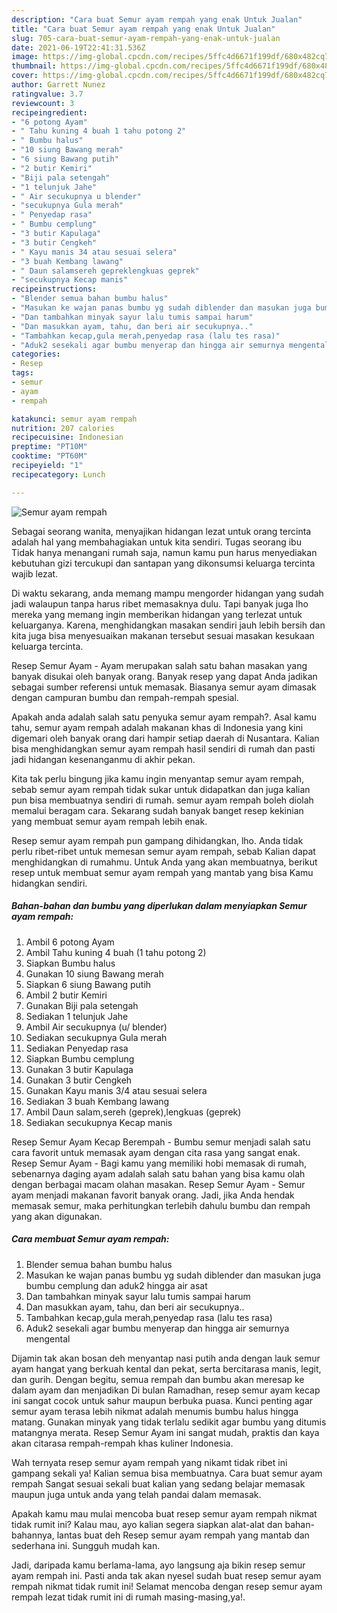 ```yaml
---
description: "Cara buat Semur ayam rempah yang enak Untuk Jualan"
title: "Cara buat Semur ayam rempah yang enak Untuk Jualan"
slug: 705-cara-buat-semur-ayam-rempah-yang-enak-untuk-jualan
date: 2021-06-19T22:41:31.536Z
image: https://img-global.cpcdn.com/recipes/5ffc4d6671f199df/680x482cq70/semur-ayam-rempah-foto-resep-utama.jpg
thumbnail: https://img-global.cpcdn.com/recipes/5ffc4d6671f199df/680x482cq70/semur-ayam-rempah-foto-resep-utama.jpg
cover: https://img-global.cpcdn.com/recipes/5ffc4d6671f199df/680x482cq70/semur-ayam-rempah-foto-resep-utama.jpg
author: Garrett Nunez
ratingvalue: 3.7
reviewcount: 3
recipeingredient:
- "6 potong Ayam"
- " Tahu kuning 4 buah 1 tahu potong 2"
- " Bumbu halus"
- "10 siung Bawang merah"
- "6 siung Bawang putih"
- "2 butir Kemiri"
- "Biji pala setengah"
- "1 telunjuk Jahe"
- " Air secukupnya u blender"
- "secukupnya Gula merah"
- " Penyedap rasa"
- " Bumbu cemplung"
- "3 butir Kapulaga"
- "3 butir Cengkeh"
- " Kayu manis 34 atau sesuai selera"
- "3 buah Kembang lawang"
- " Daun salamsereh gepreklengkuas geprek"
- "secukupnya Kecap manis"
recipeinstructions:
- "Blender semua bahan bumbu halus"
- "Masukan ke wajan panas bumbu yg sudah diblender dan masukan juga bumbu cemplung dan aduk2 hingga air asat"
- "Dan tambahkan minyak sayur lalu tumis sampai harum"
- "Dan masukkan ayam, tahu, dan beri air secukupnya.."
- "Tambahkan kecap,gula merah,penyedap rasa (lalu tes rasa)"
- "Aduk2 sesekali agar bumbu menyerap dan hingga air semurnya mengental"
categories:
- Resep
tags:
- semur
- ayam
- rempah

katakunci: semur ayam rempah 
nutrition: 207 calories
recipecuisine: Indonesian
preptime: "PT10M"
cooktime: "PT60M"
recipeyield: "1"
recipecategory: Lunch

---
```



![Semur ayam rempah](https://img-global.cpcdn.com/recipes/5ffc4d6671f199df/680x482cq70/semur-ayam-rempah-foto-resep-utama.jpg)

Sebagai seorang wanita, menyajikan hidangan lezat untuk orang tercinta adalah hal yang membahagiakan untuk kita sendiri. Tugas seorang ibu Tidak hanya menangani rumah saja, namun kamu pun harus menyediakan kebutuhan gizi tercukupi dan santapan yang dikonsumsi keluarga tercinta wajib lezat.

Di waktu  sekarang, anda memang mampu mengorder hidangan yang sudah jadi walaupun tanpa harus ribet memasaknya dulu. Tapi banyak juga lho mereka yang memang ingin memberikan hidangan yang terlezat untuk keluarganya. Karena, menghidangkan masakan sendiri jauh lebih bersih dan kita juga bisa menyesuaikan makanan tersebut sesuai masakan kesukaan keluarga tercinta. 

Resep Semur Ayam - Ayam merupakan salah satu bahan masakan yang banyak disukai oleh banyak orang. Banyak resep yang dapat Anda jadikan sebagai sumber referensi untuk memasak. Biasanya semur ayam dimasak dengan campuran bumbu dan rempah-rempah spesial.

Apakah anda adalah salah satu penyuka semur ayam rempah?. Asal kamu tahu, semur ayam rempah adalah makanan khas di Indonesia yang kini digemari oleh banyak orang dari hampir setiap daerah di Nusantara. Kalian bisa menghidangkan semur ayam rempah hasil sendiri di rumah dan pasti jadi hidangan kesenanganmu di akhir pekan.

Kita tak perlu bingung jika kamu ingin menyantap semur ayam rempah, sebab semur ayam rempah tidak sukar untuk didapatkan dan juga kalian pun bisa membuatnya sendiri di rumah. semur ayam rempah boleh diolah memalui beragam cara. Sekarang sudah banyak banget resep kekinian yang membuat semur ayam rempah lebih enak.

Resep semur ayam rempah pun gampang dihidangkan, lho. Anda tidak perlu ribet-ribet untuk memesan semur ayam rempah, sebab Kalian dapat menghidangkan di rumahmu. Untuk Anda yang akan membuatnya, berikut resep untuk membuat semur ayam rempah yang mantab yang bisa Kamu hidangkan sendiri.

<!--inarticleads1-->

##### Bahan-bahan dan bumbu yang diperlukan dalam menyiapkan Semur ayam rempah:

1. Ambil 6 potong Ayam
1. Ambil  Tahu kuning 4 buah (1 tahu potong 2)
1. Siapkan  Bumbu halus
1. Gunakan 10 siung Bawang merah
1. Siapkan 6 siung Bawang putih
1. Ambil 2 butir Kemiri
1. Gunakan Biji pala setengah
1. Sediakan 1 telunjuk Jahe
1. Ambil  Air secukupnya (u/ blender)
1. Sediakan secukupnya Gula merah
1. Sediakan  Penyedap rasa
1. Siapkan  Bumbu cemplung
1. Gunakan 3 butir Kapulaga
1. Gunakan 3 butir Cengkeh
1. Gunakan  Kayu manis 3/4 atau sesuai selera
1. Sediakan 3 buah Kembang lawang
1. Ambil  Daun salam,sereh (geprek),lengkuas (geprek)
1. Sediakan secukupnya Kecap manis


Resep Semur Ayam Kecap Berempah - Bumbu semur menjadi salah satu cara favorit untuk memasak ayam dengan cita rasa yang sangat enak. Resep Semur Ayam - Bagi kamu yang memiliki hobi memasak di rumah, sebenarnya daging ayam adalah salah satu bahan yang bisa kamu olah dengan berbagai macam olahan masakan. Resep Semur Ayam - Semur ayam menjadi makanan favorit banyak orang. Jadi, jika Anda hendak memasak semur, maka perhitungkan terlebih dahulu bumbu dan rempah yang akan digunakan. 

<!--inarticleads2-->

##### Cara membuat Semur ayam rempah:

1. Blender semua bahan bumbu halus
1. Masukan ke wajan panas bumbu yg sudah diblender dan masukan juga bumbu cemplung dan aduk2 hingga air asat
1. Dan tambahkan minyak sayur lalu tumis sampai harum
1. Dan masukkan ayam, tahu, dan beri air secukupnya..
1. Tambahkan kecap,gula merah,penyedap rasa (lalu tes rasa)
1. Aduk2 sesekali agar bumbu menyerap dan hingga air semurnya mengental


Dijamin tak akan bosan deh menyantap nasi putih anda dengan lauk semur ayam hangat yang berkuah kental dan pekat, serta bercitarasa manis, legit, dan gurih. Dengan begitu, semua rempah dan bumbu akan meresap ke dalam ayam dan menjadikan Di bulan Ramadhan, resep semur ayam kecap ini sangat cocok untuk sahur maupun berbuka puasa. Kunci penting agar semur ayam terasa lebih nikmat adalah menumis bumbu halus hingga matang. Gunakan minyak yang tidak terlalu sedikit agar bumbu yang ditumis matangnya merata. Resep Semur Ayam ini sangat mudah, praktis dan kaya akan citarasa rempah-rempah khas kuliner Indonesia. 

Wah ternyata resep semur ayam rempah yang nikamt tidak ribet ini gampang sekali ya! Kalian semua bisa membuatnya. Cara buat semur ayam rempah Sangat sesuai sekali buat kalian yang sedang belajar memasak maupun juga untuk anda yang telah pandai dalam memasak.

Apakah kamu mau mulai mencoba buat resep semur ayam rempah nikmat tidak rumit ini? Kalau mau, ayo kalian segera siapkan alat-alat dan bahan-bahannya, lantas buat deh Resep semur ayam rempah yang mantab dan sederhana ini. Sungguh mudah kan. 

Jadi, daripada kamu berlama-lama, ayo langsung aja bikin resep semur ayam rempah ini. Pasti anda tak akan nyesel sudah buat resep semur ayam rempah nikmat tidak rumit ini! Selamat mencoba dengan resep semur ayam rempah lezat tidak rumit ini di rumah masing-masing,ya!.

